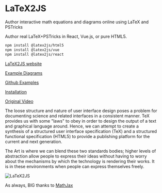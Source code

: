 # LaTeX2JS

Author interactive math equations and diagrams online using LaTeX and PSTricks

Author real LaTeX+PSTricks in React, Vue.js, or pure HTML5.

```sh
npm install @latex2js/html5
npm install @latex2js/vue
npm install @latex2js/react
```

[LaTeX2JS website](https://latex2js.com)

[Example Diagrams](https://latex2js.com/examples)

[Github Examples](https://github.com/Mathapedia/LaTeX2JS/tree/master/examples)

[Installation](https://latex2js.com/installation)

[Original Video](http://www.youtube.com/watch?v=QYMLMUKJyFc)

The loose structure and nature of user interface design poses a problem for documenting science and related interfaces in a consistent manner. TeX provides us with some "laws" to obey in order to design the output of a text and graphical language around. Hence, we can attempt to create a synthesis of a structured user interface specification (TeX) and a structured functional specification (HTML5) to provide a publishing platform for the current and next generation.

The Art is where we can blend these two standards bodies; higher levels of abstraction allow people to express their ideas without having to worry about the mechanisms by which the technology is rendering their works. It is in these environments when people can express themselves freely.

![LaTeX2JS](https://latex2js.com/assets/images/photo.png)

As always, BIG thanks to [MathJax](https://www.mathjax.org)
